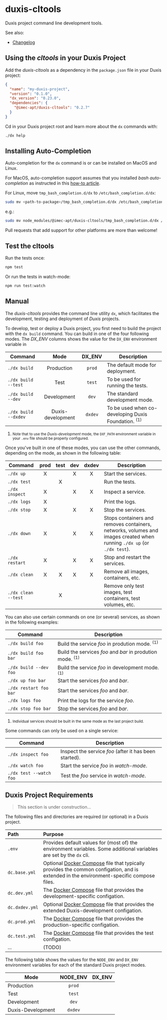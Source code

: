 # duxis-cltools

Duxis project command line development tools.

See also:

- [Changelog](CHANGELOG.md)


## Using the _cltools_ in your Duxis Project

Add the _duxis-cltools_ as a dependency in the `package.json` file in your Duxis project:

```json
{
  "name": "my-duxis-project",
  "version": "0.1.0",
  "dx_version": "0.23.0",
  "dependencies": {
    "@imec-apt/duxis-cltools": "0.2.7"
  }
}
```

Cd in your Duxis project root and learn more about the `dx` commands with:

```bash
./dx help
```



## Installing Auto-Completion

Auto-completion for the `dx` command is or can be installed on MacOS and Linux.

For MacOS, auto-completion support assumes that you installed _bash auto-completion_ as instructed in this [how-to article](https://iminds.atlassian.net/wiki/spaces/developers/pages/83132417).

For Linux, move `tmp_bash_completion.d/dx` to `/etc/bash_completion.d/dx`:

```bash
sudo mv <path-to-package>/tmp_bash_completion.d/dx /etc/bash_completion.d/dx
```

e.g.:

```bash
sudo mv node_modules/@imec-apt/duxis-cltools/tmp_bash_completion.d/dx /etc/bash_completion.d/dx
```

Pull requests that add support for other platforms are more than welcome!



## Test the cltools

Run the tests once:

```bash
npm test
```

Or run the tests in watch-mode:

```bash
npm run test:watch
```



## Manual

The _duxis-cltools_ provides the command line utility `dx`, which facilitates the development, testing and deployment of _Duxis_ projects.

To develop, test or deploy a Duxis project, you first need to build the project with the `dx build` command.
You can build in one of the four following modes.
The _DX\_ENV_ columns shows the value for the `DX_ENV` environment variable in 

| Command | Mode | DX_ENV | Description |
| ------- |:----:|:------:| ----------- |
| `./dx build` | Production | `prod` | The default mode for deployment. |
| `./dx build --test` | Test | `test` | To be used for running the tests. |
| `./dx build --dev` | Development | `dev` | The standard development mode. |
| `./dx build --dxdev` | Duxis-development | `dxdev` | To be used when co-developing Duxis Foundation. <sup>(1)</sup> |

<small><ol><li>Note that to use the _Duxis-development_ mode, the `DXF_PATH` environment variable in your `.env` file should be properly configured.</li></ol></small>

Once you've built in one of these modes, you can use the other commands, depending on the mode, as shown in the following table:

| Command | prod | test | dev | dxdev | Description |
| ------- |:---:|:---:|:---:|:---:| ----------- |
| `./dx up` |X||X|X| Start the services. |
| `./dx test` ||X||| Run the tests. |
| `./dx inspect` |X||X|X| Inspect a service. |
| `./dx logs` |X|||| Print the logs. |
| `./dx stop` |X||X|X| Stop the services. |
| `./dx down` |X||X|X| Stops containers and removes containers, networks, volumes and images created when running `./dx up` (or `./dx test`). |
| `./dx restart` |X||X|X| Stop and restart the services. |
| `./dx clean` |X|X|X|X| Remove all images, containers, etc. |
| `./dx clean --test` ||X||| Remove only test images, test containers, test volumes, etc. |

You can also use certain commands on one (or several) services, as shown in the following examples:

| Command | Description |
| ------- | ----------- |
| `./dx build foo` | Build the service _foo_ in prodution mode. <sup>(1)</sup> |
| `./dx build foo bar` | Build the services _foo_ and _bar_ in prodution mode. <sup>(1)</sup> |
| `./dx build --dev foo` | Build the service _foo_ in development mode. <sup>(1)</sup> |
| `./dx up foo bar` | Start the services _foo_ and _bar_. |
| `./dx restart foo bar` | Start the services _foo_ and _bar_. |
| `./dx logs foo` | Print the logs for the service _foo_. |
| `./dx stop foo bar` | Stop the services _foo_ and _bar_. |

<small><ol><li>Individual services should be built in the same mode as the last project build.</li></ol></small>

Some commands can only be used on a single service:

| Command | Description |
| ------- | ----------- |
| `./dx inspect foo` | Inspect the service _foo_ (after it has been started). |
| `./dx watch foo` | Start the service _foo_ in _watch-mode_. |
| `./dx test --watch foo` | Test the _foo_ service in _watch-mode_. |


## Duxis Project Requirements

> This section is under construction...

The following files and directories are required (or optional) in a Duxis project.

| Path | Purpose |
|:---- |:------- |
| `.env` | Provides default values for (most of) the environment variables. Some additional variables are set by the `dx` cli. |
| `dc.base.yml` | Optional [Docker Compose][] file that typically provides the common configation, and is extended in the environment-specific compose files. |
| `dc.dev.yml` | The [Docker Compose][] file that provides the development-specific configation. |
| `dc.dxdev.yml` | Optional [Docker Compose][] file that provides the extended Duxis-development configation. |
| `dc.prod.yml` | The [Docker Compose][] file that provides the production-specific configation. |
| `dc.test.yml` | The [Docker Compose][] file that provides the test configation. |
| ... | (TODO) |


The following table shows the values for the `NODE_ENV` and `DX_ENV` environment variables for each of the standard Duxis project modes.

| Mode | NODE_ENV | DX_ENV |
| ---- |:--------:|:------:|
| Production | `prod` |
| Test | `test` |
| Development | `dev` |
| Duxis-Development | `dxdev` |




[Docker Compose]: https://docs.docker.com/compose/
[Mocha]: https://mochajs.org
